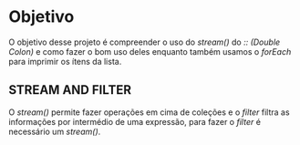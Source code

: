 <h1>Objetivo</h1>
<p>
O objetivo desse projeto é compreender o uso do <em>stream()</em> do <em>:: (Double Colon)</em> e como fazer o bom uso deles enquanto também usamos o <em>forEach</em> para imprimir os ítens da lista.</p>
		
<h2>STREAM AND FILTER</h2>
<p>O <em>stream()</em> permite fazer operações em cima de coleções e o <em>filter</em> filtra as informações por intermédio de uma expressão, para fazer o <em>filter</em> é necessário um <em>stream()</em>.</p>

